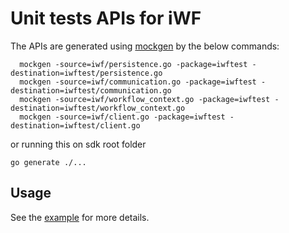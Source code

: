 # Unit tests APIs for iWF

The APIs are generated using [mockgen](https://github.com/uber-go/mock) by the below commands:

```shell
  mockgen -source=iwf/persistence.go -package=iwftest -destination=iwftest/persistence.go
  mockgen -source=iwf/communication.go -package=iwftest -destination=iwftest/communication.go
  mockgen -source=iwf/workflow_context.go -package=iwftest -destination=iwftest/workflow_context.go
  mockgen -source=iwf/client.go -package=iwftest -destination=iwftest/client.go
```

or running this on sdk root folder

```shell
go generate ./...
```

## Usage

See the [example](./example) for more details.
